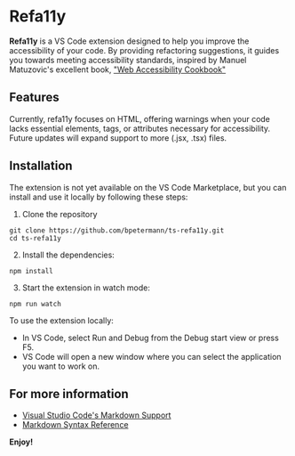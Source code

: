 # Refa11y

**Refa11y** is a VS Code extension designed to help you improve the accessibility of your code. By providing refactoring suggestions, it guides you towards meeting accessibility standards, inspired by Manuel Matuzovic's excellent book, ["Web Accessibility Cookbook"](https://www.oreilly.com/library/view/web-accessibility-cookbook/9781098145590/)

## Features

Currently, refa11y focuses on HTML, offering warnings when your code lacks essential elements, tags, or attributes necessary for accessibility. Future updates will expand support to more (.jsx, .tsx) files.

## Installation

The extension is not yet available on the VS Code Marketplace, but you can install and use it locally by following these steps:

1. Clone the repository

```
git clone https://github.com/bpetermann/ts-refa11y.git
cd ts-refa11y
```

2. Install the dependencies:

```
npm install
```

3. Start the extension in watch mode:

```
npm run watch
```

To use the extension locally:

- In VS Code, select Run and Debug from the Debug start view or press F5.
- VS Code will open a new window where you can select the application you want to work on.

## For more information

- [Visual Studio Code's Markdown Support](http://code.visualstudio.com/docs/languages/markdown)
- [Markdown Syntax Reference](https://help.github.com/articles/markdown-basics/)

**Enjoy!**
